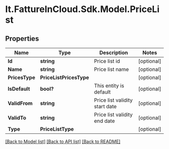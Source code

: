 # It.FattureInCloud.Sdk.Model.PriceList

## Properties

Name | Type | Description | Notes
------------ | ------------- | ------------- | -------------
**Id** | **string** | Price list id | [optional] 
**Name** | **string** | Price list name | [optional] 
**PricesType** | **PriceListPricesType** |  | [optional] 
**IsDefault** | **bool?** | This entity is default | [optional] 
**ValidFrom** | **string** | Price list validity start date | [optional] 
**ValidTo** | **string** | Price list validity end date | [optional] 
**Type** | **PriceListType** |  | [optional] 

[[Back to Model list]](../README.md#documentation-for-models) [[Back to API list]](../README.md#documentation-for-api-endpoints) [[Back to README]](../README.md)

